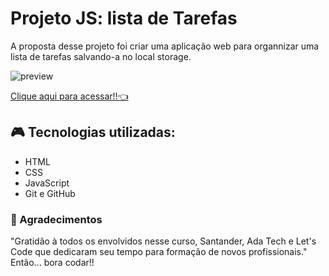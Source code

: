 # Projeto JS: lista de Tarefas

A proposta desse projeto foi criar uma aplicação web para organnizar uma lista de tarefas salvando-a no local storage.

![preview](./.github/preview.png)

[Clique aqui para acessar!!👈](https://tiemi9.github.io/Projeto_ListaDeTarefas/)

## 🎮 Tecnologias utilizadas:

  - HTML
  - CSS
  - JavaScript
  - Git e GitHub


### 💌 Agradecimentos

"Gratidão à todos os envolvidos nesse curso, Santander, Ada Tech e Let's Code que dedicaram seu tempo para formação de novos profissionais."
Então... bora codar!! 
